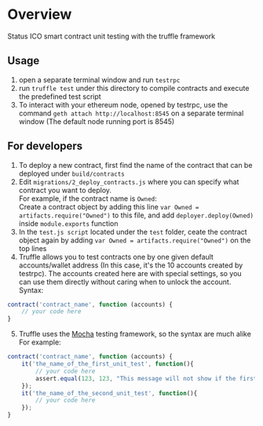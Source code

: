 # Overview
Status ICO smart contract unit testing with the truffle framework

## Usage 
1. open a separate terminal window and run `testrpc`
2. run `truffle test` under this directory to compile contracts and execute the predefined test script
3. To interact with your ethereum node, opened by testrpc, use the command `geth attach http://localhost:8545` on a separate terminal window (The default node running port is 8545)

## For developers
1. To deploy a new contract, first find the name of the contract that can be deployed under `build/contracts` 
2. Edit `migrations/2_deploy_contracts.js` where you can specify what contract you want to deploy. <br>
For example, if the contract name is `Owned`:<br>
Create a contract object by adding this line `var Owned = artifacts.require("Owned")` to this file, and add `deployer.deploy(Owned)` inside `module.exports` function 
3. In the `test.js script` located under the `test` folder, ceate the contract object again by adding `var Owned = artifacts.require("Owned")` on the top lines 
4. Truffle allows you to test contracts one by one given default accounts/wallet address (In this case, it's the 10 accounts created by testrpc). The accounts created here are with special settings, so you can use them directly without caring when to unlock the account. <br>
Syntax:<br>
```javascript
contract('contract_name', function (accounts) {
    // your code here
}
```
5. Truffle uses the [Mocha](https://mochajs.org) testing framework, so the syntax are much alike<br>
For example:<br>
```javascript
contract('contract_name', function (accounts) {
    it('the_name_of_the_first_unit_test', function(){
        // your code here
        assert.equal(123, 123, "This message will not show if the first two values are equaled!");
    });
    it('the_name_of_the_second_unit_test', function(){
        // your code here
    });
}
```

